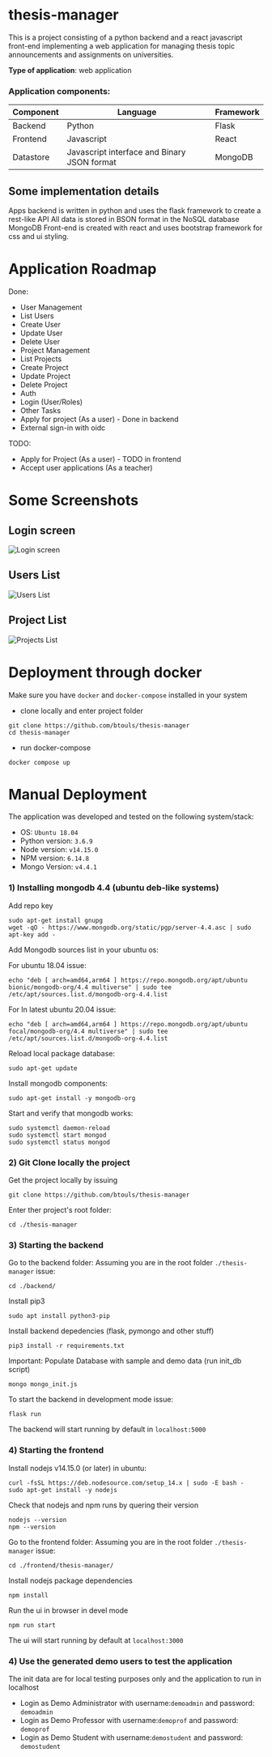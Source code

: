 # thesis-manager 

This is a project consisting of a python backend and a react javascript front-end implementing a web application for managing thesis topic announcements and assignments on universities.

**Type of application**: web application

### Application components:

Component | Language   | Framework
----------|------------|----------
Backend   | Python     | Flask
Frontend  | Javascript | React
Datastore | Javascript interface and Binary JSON format | MongoDB 


## Some implementation details

Apps backend is written in python and uses the flask framework to create a rest-like API 
All data is stored in BSON format in the NoSQL database MongoDB
Front-end is created with react and uses bootstrap framework for css and ui styling. 

Application Roadmap
===================

Done:
- User Management
 - List Users
 - Create User
 - Update User
 - Delete User
- Project Management
 - List Projects
 - Create Project
 - Update Project
 - Delete Project
- Auth
 - Login (User/Roles)
- Other Tasks
 - Apply for project (As a user) - Done in backend
 - External sign-in with oidc 


TODO:
- Apply for Project (As a user) - TODO in frontend
- Accept user applications (As a teacher)

# Some Screenshots

## Login screen
![Login screen](./docs/shot-login.jpg)

## Users List
![Users List](./docs/shot-users.jpg)

## Project List
![Projects List](./docs/shot-projects.jpg)


# Deployment through docker

Make sure you have `docker` and `docker-compose` installed in your system

- clone locally and enter project folder
```
git clone https://github.com/btouls/thesis-manager
cd thesis-manager
```

- run docker-compose 
```
docker compose up
```

# Manual Deployment

The application was developed and tested on the following system/stack:

- OS: `Ubuntu 18.04`
- Python version: `3.6.9`
- Node version: `v14.15.0`
- NPM version: `6.14.8`
- Mongo Version: `v4.4.1`

### 1) Installing mongodb 4.4 (ubuntu deb-like systems)

Add repo key
```
sudo apt-get install gnupg
wget -qO - https://www.mongodb.org/static/pgp/server-4.4.asc | sudo apt-key add -
```

Add Mongodb sources list in your ubuntu os:

For ubuntu 18.04 issue:
```
echo "deb [ arch=amd64,arm64 ] https://repo.mongodb.org/apt/ubuntu bionic/mongodb-org/4.4 multiverse" | sudo tee /etc/apt/sources.list.d/mongodb-org-4.4.list
```

For In latest ubuntu 20.04 issue:
```
echo "deb [ arch=amd64,arm64 ] https://repo.mongodb.org/apt/ubuntu focal/mongodb-org/4.4 multiverse" | sudo tee /etc/apt/sources.list.d/mongodb-org-4.4.list
```

Reload local package database:
```
sudo apt-get update
```

Install mongodb components:
```
sudo apt-get install -y mongodb-org
```

Start and verify that mongodb works:
```
sudo systemctl daemon-reload
sudo systemctl start mongod
sudo systemctl status mongod

```

### 2) Git Clone locally the project

Get the project locally by issuing
```
git clone https://github.com/btouls/thesis-manager
```

Enter ther project's root folder:
```
cd ./thesis-manager
```


### 3) Starting the backend

Go to the backend folder:
Assuming you are in the root folder `./thesis-manager` issue:
```
cd ./backend/
```

Install pip3 
```
sudo apt install python3-pip
```

Install backend depedencies (flask, pymongo and other stuff)
```
pip3 install -r requirements.txt
```

Important: Populate Database with sample and demo data (run init_db script)
```
mongo mongo_init.js
```

To start the backend in development mode issue:
```
flask run
```

The backend will start running by default in `localhost:5000`

### 4) Starting the frontend
Install nodejs v14.15.0 (or later) in ubuntu:
```
curl -fsSL https://deb.nodesource.com/setup_14.x | sudo -E bash -
sudo apt-get install -y nodejs
```

Check that nodejs and npm runs by quering their version
```
nodejs --version
npm --version
```

Go to the frontend folder:
Assuming you are in the root folder `./thesis-manager` issue:
```
cd ./frontend/thesis-manager/
```

Install nodejs package dependencies
```
npm install
```

Run the ui in browser in devel mode
```
npm run start
```

The ui will start running by default at `localhost:3000`

### 4) Use the generated demo users to test the application
The init data are for local testing purposes only and the application to run in localhost

- Login as Demo Administrator with username:`demoadmin` and password: `demoadmin`
- Login as Demo Professor with username:`demoprof` and password: `demoprof`
- Login as Demo Student with username:`demostudent` and password: `demostudent`

 
